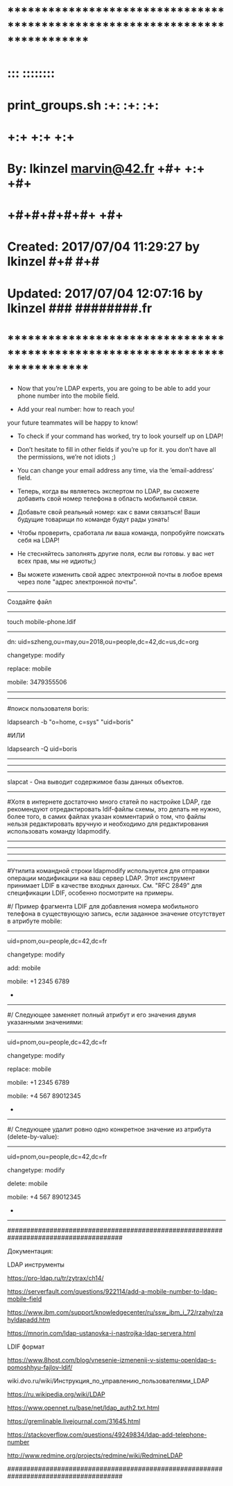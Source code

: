 # **************************************************************************** #
#                                                                              #
#                                                         :::      ::::::::    #
#    print_groups.sh                                    :+:      :+:    :+:    #
#                                                     +:+ +:+         +:+      #
#    By: lkinzel <marvin@42.fr>                     +#+  +:+       +#+         #
#                                                 +#+#+#+#+#+   +#+            #
#    Created: 2017/07/04 11:29:27 by lkinzel           #+#    #+#              #
#    Updated: 2017/07/04 12:07:16 by lkinzel          ###   ########.fr        #
#                                                                              #
# **************************************************************************** #

 - Now that you’re LDAP experts, you are going to be able to add your phone number into the mobile field.

 - Add your real number: how to reach you!

your future teammates will be happy to know!

 - To check if your command has worked, try to look yourself up on LDAP!

 - Don’t hesitate to fill in other fields if you’re up for it. you don’t have all the permissions, we’re not idiots ;)

 - You can change your email address any time, via the ’email-address’ field.


 - Теперь, когда вы являетесь экспертом по LDAP, вы сможете добавить свой номер телефона в область мобильной связи.

 - Добавьте свой реальный номер: как с вами связаться! Ваши будущие товарищи по команде будут рады узнать!

 - Чтобы проверить, сработала ли ваша команда, попробуйте поискать себя на LDAP!

 - Не стесняйтесь заполнять другие поля, если вы готовы. у вас нет всех прав, мы не идиоты;)

 - Вы можете изменить свой адрес электронной почты в любое время через поле "адрес электронной почты".


------------------------------------------------------------------------------------------------------------------------------------------------------

Создайте файл

------------------------------------------------------------------------------------------------------------------------------------------------------

touch mobile-phone.ldif

------------------------------------------------------------------------------------------------------------------------------------------------------

dn: uid=szheng,ou=may,ou=2018,ou=people,dc=42,dc=us,dc=org

changetype: modify

replace: mobile

mobile: 3479355506

------------------------------------------------------------------------------------------------------------------------------------------------------



------------------------------------------------------------------------------------------------------------------------------------------------------

#поиск  пользователя boris:

ldapsearch -b "o=home, c=sys" "uid=boris"


#ИЛИ 

ldapsearch -Q uid=boris 

------------------------------------------------------------------------------------------------------------------------------------------------------



------------------------------------------------------------------------------------------------------------------------------------------------------
------------------------------------------------------------------------------------------------------------------------------------------------------

slapcat - Она выводит содержимое базы данных объектов.

------------------------------------------------------------------------------------------------------------------------------------------------------

#Хотя в интернете достаточно много статей по настройке LDAP, где рекомендуют отредактировать ldif-файлы схемы, это делать не нужно, более того, в самих файлах указан комментарий о том, что файлы нельзя редактировать вручную и необходимо для редактирования использовать команду ldapmodify. 

------------------------------------------------------------------------------------------------------------------------------------------------------
------------------------------------------------------------------------------------------------------------------------------------------------------
------------------------------------------------------------------------------------------------------------------------------------------------------

------------------------------------------------------------------------------------------------------------------------------------------------------

#Утилита командной строки ldapmodify используется для отправки операции модификации на ваш сервер LDAP. Этот инструмент принимает LDIF в качестве входных данных. См. "RFC 2849" для спецификации LDIF, особенно посмотрите на примеры.

#\/	Пример фрагмента LDIF для добавления номера мобильного телефона в существующую запись, если заданное  значение отсутствует в атрибуте mobile:  

------------------------------------------------------------------------------------------------------------------------------------------------------

uid=pnom,ou=people,dc=42,dc=fr

changetype: modify

add: mobile

mobile: +1 2345 6789

-

------------------------------------------------------------------------------------------------------------------------------------------------------

#\/	Следующее заменяет полный атрибут и его значения двумя указанными значениями:

------------------------------------------------------------------------------------------------------------------------------------------------------

uid=pnom,ou=people,dc=42,dc=fr

changetype: modify

replace: mobile

mobile: +1 2345 6789

mobile: +4 567 89012345

-

------------------------------------------------------------------------------------------------------------------------------------------------------

#\/	Следующее удалит ровно одно конкретное значение из атрибута (delete-by-value):

------------------------------------------------------------------------------------------------------------------------------------------------------

uid=pnom,ou=people,dc=42,dc=fr

changetype: modify

delete: mobile

mobile: +4 567 89012345

-

------------------------------------------------------------------------------------------------------------------------------------------------------

######################################################################################

Документация:


LDAP инструменты

https://pro-ldap.ru/tr/zytrax/ch14/

https://serverfault.com/questions/922114/add-a-mobile-number-to-ldap-mobile-field

https://www.ibm.com/support/knowledgecenter/ru/ssw_ibm_i_72/rzahy/rzahyldapadd.htm


https://mnorin.com/ldap-ustanovka-i-nastrojka-ldap-servera.html



LDIF формат

https://www.8host.com/blog/vnesenie-izmenenij-v-sistemu-openldap-s-pomoshhyu-fajlov-ldif/




wiki.dvo.ru/wiki/Инструкция_по_управлению_пользователями_LDAP

https://ru.wikipedia.org/wiki/LDAP

https://www.opennet.ru/base/net/ldap_auth2.txt.html

https://gremlinable.livejournal.com/31645.html

https://stackoverflow.com/questions/49249834/ldap-add-telephone-number

http://www.redmine.org/projects/redmine/wiki/RedmineLDAP

######################################################################################
